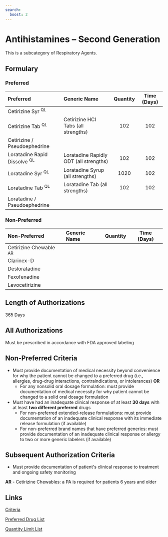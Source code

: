 ```yaml
---
search:
  boost: 2 
---
```


# Antihistamines – Second Generation

This is a subcategory of Respiratory Agents.

## Formulary

### Preferred

| Preferred                               | Generic Name                           | Quantity | Time (Days) |
| :-------------------------------------- | :------------------------------------- | :------: | :---------: |
| Cetirizine Syr <sup>QL</sup>            |                                        |          |             |
| Cetirizine Tab <sup>QL</sup>            | Cetirizine HCI Tabs (all strengths)    |   102    |     102     |
| Cetirizine / Pseudoephedrine            |                                        |          |             |
| Loratadine Rapid Dissolve <sup>QL</sup> | Loratadine Rapidly ODT (all strengths) |   102    |     102     |
| Loratadine Syr <sup>QL</sup>            | Loratadine Syrup (all strengths)       |   1020   |     102     |
| Loratadine Tab <sup>QL</sup>            | Loratadine Tab (all strengths)         |   102    |     102     |
| Loratadine / Pseudoephedrine            |                                        |          |             |

### Non-Preferred

| Non-Preferred                     | Generic Name | Quantity | Time (Days) |
| :-------------------------------- | :----------- | :------: | :---------: |
| Cetirizine Chewable <sup>AR</sup> |              |          |             |
| Clarinex-D                        |              |          |             |
| Desloratadine                     |              |          |             |
| Fexofenadine                      |              |          |             |
| Levocetirizine                    |              |          |             |

## Length of Authorizations

365 Days

## All Authorizations

Must be prescribed in accordance with FDA approved labeling

## Non-Preferred Criteria

- Must provide documentation of medical necessity beyond convenience for why the patient cannot be changed to a preferred drug (i.e., allergies, drug-drug interactions, contraindications, or intolerances) **OR**
    - For any nonsolid oral dosage formulation: must provide documentation of medical necessity for why patient cannot be changed to a solid oral dosage formulation
- Must have had an inadequate clinical response of at least **30 days** with at least **two different preferred** drugs
    - For non-preferred extended-release formulations: must provide documentation of an inadequate clinical response with its immediate release formulation (if available)
    - For non-preferred brand names that have preferred generics: must provide documentation of an inadequate clinical response or allergy to two or more generic labelers (if available)

## Subsequent Authorization Criteria

- Must provide documentation of patient's clinical response to treatment and ongoing safety monitoring

**AR** - Cetirizine Chewables: a PA is required for patients 6 years and older

## Links

[Criteria](https://pharmacy.medicaid.ohio.gov/sites/default/files/20230101_UPDL%20_Criteria_APPROVED.pdf#page=91)

[Preferred Drug List](https://pharmacy.medicaid.ohio.gov/sites/default/files/20230101_UPDL_APPROVED_12.13.22.pdf#page=30)

[Quantity Limit List](https://pharmacy.medicaid.ohio.gov/sites/default/files/20230101_Ohio_Medicaid_Quantity_Document_APPROVED.pdf)
